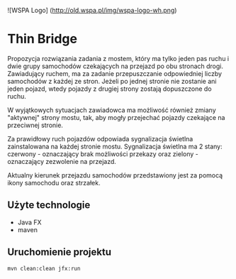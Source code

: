 ![WSPA Logo]
(http://old.wspa.pl/img/wspa-logo-wh.png)

# Thin Bridge

Propozycja rozwiązania zadania z mostem, który ma tylko jeden pas ruchu i dwie grupy samochodów czekających na przejazd po obu stronach drogi. 
Zawiadujący ruchem, ma za zadanie przepuszczanie odpowiedniej liczby samochodów z każdej ze stron. 
Jeżeli po jednej stronie nie zostanie ani jeden pojazd, wtedy pojazdy z drugiej strony zostają dopuszczone do ruchu. 

W wyjątkowych sytuacjach zawiadowca ma możliwość również zmiany "aktywnej" strony mostu, tak, aby mogły przejechać pojazdy czekające na przeciwnej stronie. 

Za prawidłowy ruch pojazdów odpowiada sygnalizacja świetlna zainstalowana na każdej stronie mostu. 
Sygnalizacja świetlna ma 2 stany: czerwony - oznaczający brak możliwości przekazy oraz zielony - oznaczający zezwolenie na przejazd. 

Aktualny kierunek przejazdu samochodów przedstawiony jest za pomocą ikony samochodu oraz strzałek. 

## Użyte technologie
- Java FX
- maven


## Uruchomienie projektu

`mvn clean:clean jfx:run`


